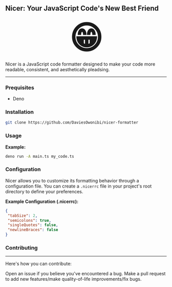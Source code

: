 ## Nicer: Your JavaScript Code's New Best Friend <h1 style="font-size: 100px; text-align: center; margin: 10px;"> 😁</h1>

Nicer is a JavaScript code formatter designed to make your code more readable, consistent, and aesthetically pleadsing.

<hr>

### Prequisites

- Deno

### Installation

```bash
git clone https://github.com/DaviesOwonibi/nicer-formatter
```

### Usage
**Example:**

```bash
deno run -A main.ts my_code.ts
```

### Configuration

Nicer allows you to customize its formatting behavior through a configuration file. You can create a `.nicerrc` file in your project's root directory to define your preferences.

**Example Configuration (.nicerrc):**

```json
{
 "tabSize": 2,
 "semicolons": true,
 "singleQuotes": false,
 "newlineBraces": false
}
```

### Contributing

<hr>

Here's how you can contribute:

Open an issue if you believe you've encountered a bug.
Make a pull request to add new features/make quality-of-life improvements/fix bugs.